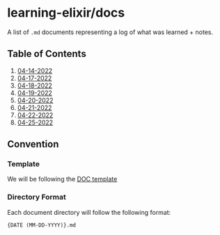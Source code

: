 # learning-elixir/docs

A list of `.md` documents representing a log of what was learned + notes.

## Table of Contents

1. [04-14-2022](./04-14-2022.md)
2. [04-17-2022](./04-17-2022.md)
3. [04-18-2022](./04-18-2022.md)
4. [04-19-2022](./04-19-2022.md)
5. [04-20-2022](./04-20-2022.md)
6. [04-21-2022](./04-21-2022.md)
7. [04-22-2022](./04-22-2022.md)
8. [04-25-2022](./04-25-2022.md)

## Convention

### Template

We will be following the [DOC template](../templates/DOCS.md)

### Directory Format

Each document directory will follow the following format:

```text
{DATE (MM-DD-YYYY)}.md
```
